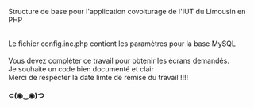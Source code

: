 Structure de base pour l'application covoiturage de l'IUT du Limousin en PHP <br />
<br />

Le fichier config.inc.php contient les paramètres pour la base MySQL <br /> </br>
Vous devez compléter ce travail pour obtenir les écrans demandés.  <br />
Je souhaite un code bien documenté et clair<br />
Merci de respecter la date limte de remise du travail !!!! <br /> <br />
<b> ⊂(◉‿◉)つ <b> <br />